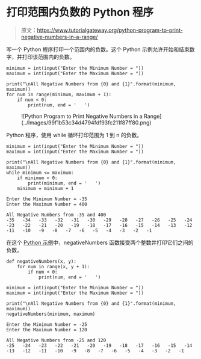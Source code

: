 # 打印范围内负数的 Python 程序

> 原文：<https://www.tutorialgateway.org/python-program-to-print-negative-numbers-in-a-range/>

写一个 Python 程序打印一个范围内的负数。这个 Python 示例允许开始和结束数字，并打印该范围内的负数。

```
minimum = int(input("Enter the Minimum Number = "))
maximum = int(input("Enter the Maximum Number = "))

print("\nAll Negative Numbers from {0} and {1}".format(minimum, maximum)) 
for num in range(minimum, maximum + 1):
    if num < 0:
        print(num, end = '   ')
```

<figure class="wp-block-image size-large">![Python Program to Print Negative Numbers in a Range](../Images/99f1b53c34d4794fdf93fc211f87ff80.png)</figure>

Python 程序，使用 while 循环打印范围为 1 到 n 的负数。

```
minimum = int(input("Enter the Minimum Number = "))
maximum = int(input("Enter the Maximum Number = "))

print("\nAll Negative Numbers from {0} and {1}".format(minimum, maximum))
while minimum <= maximum:
    if minimum < 0:
        print(minimum, end = '   ')
    minimum = minimum + 1
```

```
Enter the Minimum Number = -35
Enter the Maximum Number = 400

All Negative Numbers from -35 and 400
-35   -34   -33   -32   -31   -30   -29   -28   -27   -26   -25   -24   -23   -22   -21   -20   -19   -18   -17   -16   -15   -14   -13   -12   -11   -10   -9   -8   -7   -6   -5   -4   -3   -2   -1  
```

在这个 [Python 示例](https://www.tutorialgateway.org/python-programming-examples/)中，negativeNumbers 函数接受两个整数并打印它们之间的负数。

```
def negativeNumbers(x, y):
    for num in range(x, y + 1):
        if num < 0:
            print(num, end = '   ')

minimum = int(input("Enter the Minimum Number = "))
maximum = int(input("Enter the Maximum Number = "))

print("\nAll Negative Numbers from {0} and {1}".format(minimum, maximum)) 
negativeNumbers(minimum, maximum)
```

```
Enter the Minimum Number = -25
Enter the Maximum Number = 120

All Negative Numbers from -25 and 120
-25   -24   -23   -22   -21   -20   -19   -18   -17   -16   -15   -14   -13   -12   -11   -10   -9   -8   -7   -6   -5   -4   -3   -2   -1 
```